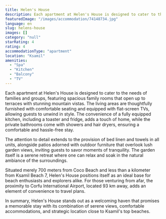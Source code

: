 ```yaml
---
title: Helen's House
description: Each apartment at Helen's House is designed to cater to the needs of families and groups, featuring spacious family rooms that open up to terraces with stunning
featuredImage: "/images/accommodation/74148734.jpg"
language: en
slug: helens-house
images: []
category: "null"
starRating: 4
rating: 4
accommodationType: "apartment"
location: "Ksamil"
amenities:
  - "Spa"
  - "Kitchen"
  - "Balcony"
  - "TV"
---
```


Each apartment at Helen's House is designed to cater to the needs of families and groups, featuring spacious family rooms that open up to terraces with stunning mountain vistas. The living areas are thoughtfully furnished with comfortable seating and equipped with flat-screen TVs, allowing guests to unwind in style. The convenience of a fully equipped kitchen, including a toaster and fridge, adds a touch of home, while the private bathrooms come with showers and hair dryers, ensuring a comfortable and hassle-free stay.

The attention to detail extends to the provision of bed linen and towels in all units, alongside patios adorned with outdoor furniture that overlook lush garden views, inviting guests to savor moments of tranquility. The garden itself is a serene retreat where one can relax and soak in the natural ambiance of the surroundings.

Situated merely 700 meters from Coco Beach and less than a kilometer from Ksamil Beach 7, Helen's House positions itself as an ideal base for beach enthusiasts and explorers alike. For those venturing from afar, the proximity to Corfu International Airport, located 93 km away, adds an element of convenience to travel plans.

In summary, Helen's House stands out as a welcoming haven that promises a memorable stay with its combination of serene views, comfortable accommodations, and strategic location close to Ksamil's top beaches.

